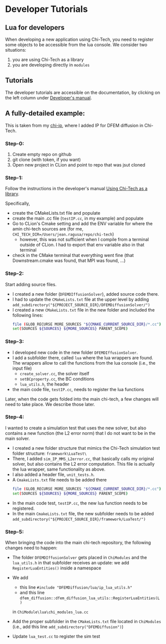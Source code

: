 # Developer Tutorials

## Lua for developers

When developing a new application using Chi-Tech, you need to register some objects to be 
accessible from the lua console. We consider two situations:
1. you are using Chi-Tech as a library
2. you are developing directly in ```modules```


## Tutorials

The developer tutorials are accessible on the documentation, by clicking on the left column under
[Developer's manual](https://chi-tech.github.io/d7/db6/_programmer_manual.html).

## A fully-detailed example:
This is taken from my [chi-ip](https://github.com/ragusa/chi-ip), where I added
IP for DFEM diffusion in Chi-Tech. 

### Step-0:

1. Create empty repo on github
2. git clone (with token, if you want)
3. Open new project in CLion and point to repo that was jsut cloned

### Step-1:
Follow the instructions in the developer's manual [Using Chi-Tech as a library](https://chi-tech.github.io/d8/d99/_dev_man_using_lib.html).

Specifically,
- create the CMakeLists.txt file and populate
- create the main .cc file (```testIP.cc```, in my example) and populate
- Go to CLion's Cmake setting and add the ENV variable for where the amin chi-tech sources are 
(for me, ```CHI_TECH_DIR=/Users/jean.ragusa/repo/chi-tech```)
    - however, this was not sufficient when I compile from a terminal outside of CLion. I had to export that env 
  variable also in that terminal
- check in the CMake terminal that everything went fine (that Downstream.cmake was found, that MPI was found, ...)

### Step-2:

Start adding source files.
- I created a new folder (```DFEMDIffusionSolver```), added source code there.
- I had to update the ```CMakeLists.txt``` file at the upper level by adding ```add_subdirectory("${PROJECT_SOURCE_DIR}/DFEMDiffusionSolver/")```
- I created a new ```CMakeLists.txt``` file in the new folder and included the following lines:
   ```bash
   file (GLOB_RECURSE MORE_SOURCES "${CMAKE_CURRENT_SOURCE_DIR}/*.cc")
   set(SOURCES ${SOURCES} ${MORE_SOURCES} PARENT_SCOPE) 
   ```

### Step-3:

- I developed new code in the new folder ```DFEMDIffusionSolver```.
- I add a subfolder there, called ```lua``` where the lua wrappers are found. The wrappers allow to call the functions 
from the lua console (i.e., the input file)
    - ```create_solver.cc```, the solver itself
    - ```setBCproperty.cc```, the BC conditions
    - ```lua_utils.h```, the header
- the main code file, ```testIP.cc```, needs to register the lua functions

Later, when the code gets folded into the main chi-tech, a few changes will need to take place. We describe those later.

### Step-4:

I wanted to create a simulation test that uses the new solver, but also contains a new function (the L2 error norm) 
that I do not want to be in the main solver.

- I created a new folder structure that mimics the Chi-Tech simulation test folder structure: ```framework\LuaTest\ ```
- There, I added ```sim_IP_MMS_L2error.cc```, that basically calls my original solver, but also contains the L2 error 
computation. This file is actually the lua wrapper, same functionality as above.
- I also added a header file, ```unit_tests.h```.
- A ```CmakeLists.txt``` file needs to be added there
  ```bash
  file (GLOB_RECURSE MORE_SOURCES "${CMAKE_CURRENT_SOURCE_DIR}/*.cc")
  set(SOURCES ${SOURCES} ${MORE_SOURCES} PARENT_SCOPE)
   ```
- In the main code test, ```testIP.cc```, the new lua function needs to be registered.
- In the main ```CmakeLists.txt``` file, the new subfolder needs to be added ```add_subdirectory("${PROJECT_SOURCE_DIR}/framework/LuaTest/") ```

### Step-5:

When bringing the code into the main chi-tech repository,
the following changes need to happen:
- The folder ```DFEMDIffusionSolver``` gets placed in
  ```ChiModules``` and the ```lua_utils.h``` in that subfolder
  receives an update: we add ```RegisterLuaEntities()``` inside a namespace
- We add
    - this line ```#include "DFEMDiffusion/lua/ip_lua_utils.h" ```
    - and this line ```dfem_diffusion::dfem_diffusion_lua_utils::RegisterLuaEntities(L)```

  in ```ChiModule\lua\chi_modules_lua.cc```
- Add the proper subfolder in the ```CMakeLists.txt``` file
  located in ```ChiModules``` (i.e., add this line ```add_subdirectory("DFEMDiffusion")```)
- Update ```lua_test.cc``` to register the sim test

